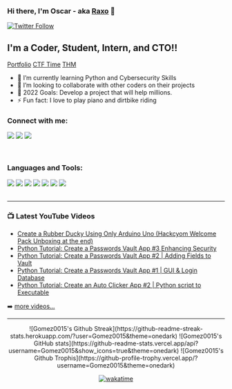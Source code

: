 ### Hi there, I'm Oscar - aka [Raxo][twitter] 👋

[![Twitter Follow](https://img.shields.io/twitter/follow/RaxoCoding?color=1DA1F2&logo=twitter&style=for-the-badge)](https://twitter.com/RaxoCoding?ref_src=twsrc%5Etfw)

## I'm a Coder, Student, Intern, and CTO!!

[Portfolio](https://gomez0015.github.io/PortfolioCMD/)
[CTF Time](https://ctftime.org/user/128132)
[THM](https://tryhackme.com/p/RaxoCoding)

- 🌱 I’m currently learning Python and Cybersecurity Skills
- 👯 I’m looking to collaborate with other coders on their projects
- 🥅 2022 Goals: Develop a project that will help millions.
- ⚡ Fun fact: I love to play piano and dirtbike riding

### Connect with me:

[<image src="https://img.shields.io/badge/Youtube-black?style=for-the-badge&logo=youtube&logoColor=red">][youtube]
[<image src="https://img.shields.io/badge/Twitter-black?style=for-the-badge&logo=twitter&logoColor=lightblue">][twitter]
[<image src="https://img.shields.io/badge/LinkedIn-black?style=for-the-badge&logo=linkedin&logoColor=blue">][linkedin]

<br />

### Languages and Tools:

<image src="https://img.shields.io/badge/Python-black?style=for-the-badge&logo=python&logoColor=blue">
<image src="https://img.shields.io/badge/javascript-black.svg?&style=for-the-badge&logo=javascript&logoColor=yellow">
<image src="https://img.shields.io/badge/C%20Language-black.svg?&style=for-the-badge&logo=c&logoColor=pink"> 
<image src="https://img.shields.io/badge/bash-black?style=for-the-badge&logo=windows%20terminal&logoColor=white">      
<image src="https://img.shields.io/badge/Windows-black?style=for-the-badge&logo=windows&logoColor=blue">
<image src="https://img.shields.io/badge/Linux-black?style=for-the-badge&logo=linux&logoColor=white">
<image src="https://img.shields.io/badge/Kali_Linux-black?style=for-the-badge&logo=kali-linux&logoColor=blue"> 

<br />
<br />

---

### 📺 Latest YouTube Videos

<!-- YOUTUBE:START -->
- [Create a Rubber Ducky Using Only Arduino Uno (Hackcyom Welcome Pack Unboxing at the end)](https://www.youtube.com/watch?v=tlYMNxC_Ptk)
- [Python Tutorial: Create a Passwords Vault App #3 Enhancing Security](https://www.youtube.com/watch?v=QBSAfahLuSk)
- [Python Tutorial: Create a Passwords Vault App #2 | Adding Fields to Vault](https://www.youtube.com/watch?v=EDxQKsyUg40)
- [Python Tutorial: Create a Passwords Vault App #1 | GUI &amp; Login Database](https://www.youtube.com/watch?v=UrH2WCoYEVo)
- [Python Tutorial: Create an Auto Clicker App #2 | Python script to Executable](https://www.youtube.com/watch?v=gXjNLTJZOL0)
<!-- YOUTUBE:END -->

➡️ [more videos...](https://www.youtube.com/channel/UCGxmNncs5ihjB-xk_9UUHyw)

---
<div style="text-align:center">
  ![Gomez0015's Github Streak](https://github-readme-streak-stats.herokuapp.com/?user=Gomez0015&theme=onedark)
  ![Gomez0015's GitHub stats](https://github-readme-stats.vercel.app/api?username=Gomez0015&show_icons=true&theme=onedark)
  ![Gomez0015's Github Trophis](https://github-profile-trophy.vercel.app/?username=Gomez0015&theme=onedark)
<div>
  
[![wakatime](https://wakatime.com/badge/user/e0b4663d-0a71-4786-bba3-d0a152b8e1de.svg)](https://wakatime.com/@e0b4663d-0a71-4786-bba3-d0a152b8e1de)

[twitter]: https://twitter.com/RaxoCoding
[youtube]: https://www.youtube.com/channel/UCGxmNncs5ihjB-xk_9UUHyw
[linkedin]: https://www.linkedin.com/in/oscargomezceo/
[portfolio]: https://gomez0015.github.io/PortfolioCMD/
